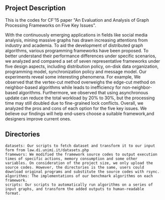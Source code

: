 ## Project Description

This is the codes for CF'15 paper "An Evaluation and Analysis of Graph Processing Frameworks on Five Key Issues".

With the continuously emerging applications in fields like social media analysis, mining massive graphs has drawn increasing attentions from industry and academia. To aid the development of distributed graph algorithms, various programming frameworks have been proposed. To better understand their performance differences under specific scenarios, we analyzed and compared a set of seven representative frameworks under five design aspects, including distribution policy, on-disk data organization, programming model, synchronization policy and message model. Our experiments reveal some interesting phenomena. For example, We observed that the vertex-cut method overweighs the edge-cut method on neighbor-based algorithms while leads to inefficiency for non-neighbor-based algorithms. Furthermore, we observed that using asynchronous update can reduce the total workload by 20% to 30%, but the processing time may 
still doubled due to fine-grained lock conflicts. Overall, we analyzed the pros and cons of each option for the five key issues. We believe our findings will help end-users choose a suitable framework,and designers improve current ones. 


## Directories

```
datasets: Our scripts to fetch dataset and transform it to our input form from law.di.unimi.it/datasets.php
framewors: We modified the framework source codes to output execution times of specific actions, memory consumption and some other variables. On consideration of the project size, we only upload the source codes. However, the directories is the same, users could download original programs and substitute the source codes with rsync.
algorithms: The implementations of our benchmark algorithms on each framework.
scripts: Our scripts to automatically run algorithms on a series of input graphs, and transform the added outputs to human-readable format.
```
